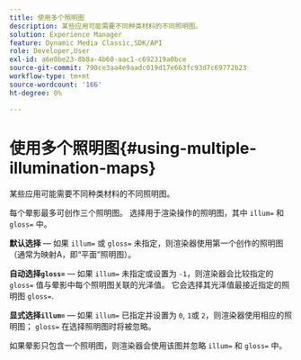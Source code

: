 ```yaml
---
title: 使用多个照明图
description: 某些应用可能需要不同种类材料的不同照明图。
solution: Experience Manager
feature: Dynamic Media Classic,SDK/API
role: Developer,User
exl-id: a6e0be23-8b8a-4b60-aac1-c692319a0bce
source-git-commit: 790ce3aa4e9aadc019d17e663fc93d7c69772b23
workflow-type: tm+mt
source-wordcount: '166'
ht-degree: 0%

---
```


# 使用多个照明图{#using-multiple-illumination-maps}

某些应用可能需要不同种类材料的不同照明图。

每个晕影最多可创作三个照明图。 选择用于渲染操作的照明图，其中 `illum=` 和 `gloss=` 中。

**默认选择**  — 如果 `illum=` 或 `gloss=` 未指定，则渲染器使用第一个创作的照明图（通常为映射A，即“平面”照明图）。

**自动选择`gloss=`**  — 如果 `illum=` 未指定或设置为 `-1`，则渲染器会比较指定的 `gloss=` 值与晕影中每个照明图关联的光泽值。 它会选择其光泽值最接近指定的照明图 `gloss=`.

**显式选择`illum=`**  — 如果 `illum=` 已指定并设置为 `0`, `1`或 `2`，则渲染器使用相应的照明图； `gloss=` 在选择照明图时将被忽略。

如果晕影只包含一个照明图，则渲染器会使用该图并忽略 `illum=` 和 `gloss=` 中。
